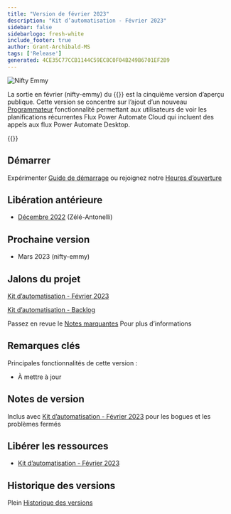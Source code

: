 ```yaml
---
title: "Version de février 2023"
description: "Kit d’automatisation - Février 2023"
sidebar: false
sidebarlogo: fresh-white
include_footer: true
author: Grant-Archibald-MS
tags: ['Release']
generated: 4CE35C77CCB1144C59EC8C0F04B249B6701EF2B9
---
```


![Nifty Emmy](/images/nifty-emmy.png)

La sortie en février (nifty-emmy) du {{<product-name>}} est la cinquième version d’aperçu publique. Cette version se concentre sur l’ajout d’un nouveau [Programmateur](/fr/features/scheduler) fonctionnalité permettant aux utilisateurs de voir les planifications récurrentes Flux Power Automate Cloud qui incluent des appels aux flux Power Automate Desktop.

{{<questions name="/content/fr/releases/february-2023.json" completed="Merci de nous avoir fait part de vos commentaires" showNavigationButtons="false" locale="fr">}}

## Démarrer

Expérimenter [Guide de démarrage](/fr/get-started) ou rejoignez notre [Heures d’ouverture](/fr/office-hours)

## Libération antérieure

- [Décembre 2022](/fr/releases/december-2022) (Zélé-Antonelli)

## Prochaine version

- Mars 2023 (nifty-emmy)

## Jalons du projet

[Kit d’automatisation - Février 2023](https://github.com/orgs/microsoft/projects/486/views/9)

[Kit d’automatisation - Backlog](https://github.com/orgs/microsoft/projects/486/views/1)

Passez en revue le [Notes marquantes](/fr/releases/milestones) Pour plus d’informations

## Remarques clés

Principales fonctionnalités de cette version :

- À mettre à jour

## Notes de version

Inclus avec [Kit d’automatisation - Février 2023](https://github.com/microsoft/powercat-automation-kit/releases/tag/AutomationKit-February2023) pour les bogues et les problèmes fermés

## Libérer les ressources

- [Kit d’automatisation - Février 2023](https://github.com/microsoft/powercat-automation-kit/releases/tag/AutomationKit-February2023)

## Historique des versions

Plein [Historique des versions](/fr/releases)

